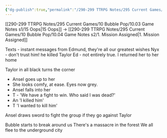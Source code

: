 ```yaml
---
{"dg-publish":true,"permalink":"/290-299 TTRPG Notes/295 Current Games/10 Bubble Pop/10.03 Game Notes s1/16. Meetup/"}
---
```



[[290-299 TTRPG Notes/295 Current Games/10 Bubble Pop/10.03 Game Notes s1/15 Oops\|15 Oops]] -> [[290-299 TTRPG Notes/295 Current Games/10 Bubble Pop/10.04 Game Notes s2/1. Mission Assigned\|1. Mission Assigned]]

Texts - instant messages from Edmund, they're all our greatest wishes
Nyx - don't trust him! he killed Taylor
Ed - not entirely true. I returned her to her home

Taylor in all black turns the corner
- Ansel goes up to her
- She looks comfy, at ease. Eyes now grey.
- Ansel falls into her
- T - 'We have a fight to win. Who said I was dead?'
- An 'I killed him'
- T 'I wanted to kill him'

Ansel draws sword to fight the group if they go against Taylor

Bubble starts to break around us
There's a massacre in the forest
We all flee to the underground city